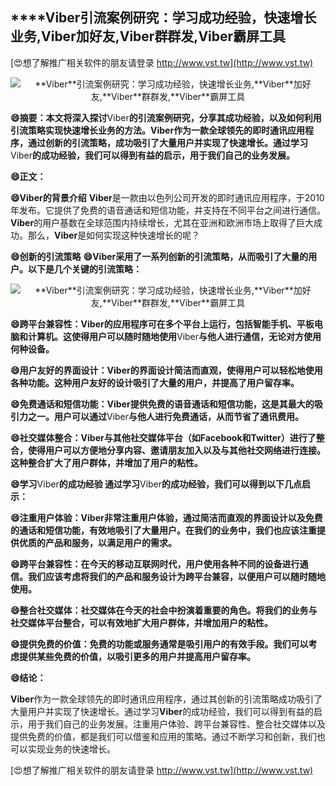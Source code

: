 ## ****Viber**引流案例研究：学习成功经验，快速增长业务,**Viber**加好友,**Viber**群群发,**Viber**霸屏工具**

[😍想了解推广相关软件的朋友请登录 http://www.vst.tw](http://www.vst.tw)

 <center><img src="https://vst.tw/MP4/tuiguang/png/2.png" alt="**Viber**引流案例研究：学习成功经验，快速增长业务,**Viber**加好友,**Viber**群群发,**Viber**霸屏工具"></center>

**😄摘要：本文将深入探讨**Viber**的引流案例研究，分享其成功经验，以及如何利用引流策略实现快速增长业务的方法。**Viber**作为一款全球领先的即时通讯应用程序，通过创新的引流策略，成功吸引了大量用户并实现了快速增长。通过学习**Viber**的成功经验，我们可以得到有益的启示，用于我们自己的业务发展。**

**😄正文：**

**😄**Viber**的背景介绍**
**Viber**是一款由以色列公司开发的即时通讯应用程序，于2010年发布。它提供了免费的语音通话和短信功能，并支持在不同平台之间进行通信。**Viber**的用户基数在全球范围内持续增长，尤其在亚洲和欧洲市场上取得了巨大成功。那么，**Viber**是如何实现这种快速增长的呢？

**😄创新的引流策略**
**😄**Viber**采用了一系列创新的引流策略，从而吸引了大量的用户。以下是几个关键的引流策略：**

 <center><img src="https://vst.tw/MP4/tuiguang/png/5.png" alt="**Viber**引流案例研究：学习成功经验，快速增长业务,**Viber**加好友,**Viber**群群发,**Viber**霸屏工具"></center>

**😄跨平台兼容性：**Viber**的应用程序可在多个平台上运行，包括智能手机、平板电脑和计算机。这使得用户可以随时随地使用**Viber**与他人进行通信，无论对方使用何种设备。**

**😄用户友好的界面设计：**Viber**的界面设计简洁而直观，使得用户可以轻松地使用各种功能。这种用户友好的设计吸引了大量的用户，并提高了用户留存率。**

**😄免费通话和短信功能：**Viber**提供免费的语音通话和短信功能，这是其最大的吸引力之一。用户可以通过**Viber**与他人进行免费通话，从而节省了通讯费用。**

**😄社交媒体整合：**Viber**与其他社交媒体平台（如Facebook和Twitter）进行了整合，使得用户可以方便地分享内容、邀请朋友加入以及与其他社交网络进行连接。这种整合扩大了用户群体，并增加了用户的粘性。**

**😄学习**Viber**的成功经验 通过学习**Viber**的成功经验，我们可以得到以下几点启示：**

**😄注重用户体验：**Viber**非常注重用户体验，通过简洁而直观的界面设计以及免费的通话和短信功能，有效地吸引了大量用户。在我们的业务中，我们也应该注重提供优质的产品和服务，以满足用户的需求。**

**😄跨平台兼容性：在今天的移动互联网时代，用户使用各种不同的设备进行通信。我们应该考虑将我们的产品和服务设计为跨平台兼容，以便用户可以随时随地使用。**

**😄整合社交媒体：社交媒体在今天的社会中扮演着重要的角色。将我们的业务与社交媒体平台整合，可以有效地扩大用户群体，并增加用户的粘性。**

**😄提供免费的价值：免费的功能或服务通常是吸引用户的有效手段。我们可以考虑提供某些免费的价值，以吸引更多的用户并提高用户留存率。**

**😄结论：**

**Viber**作为一款全球领先的即时通讯应用程序，通过其创新的引流策略成功吸引了大量用户并实现了快速增长。通过学习**Viber**的成功经验，我们可以得到有益的启示，用于我们自己的业务发展。注重用户体验、跨平台兼容性、整合社交媒体以及提供免费的价值，都是我们可以借鉴和应用的策略。通过不断学习和创新，我们也可以实现业务的快速增长。

[😍想了解推广相关软件的朋友请登录 http://www.vst.tw](http://www.vst.tw)



